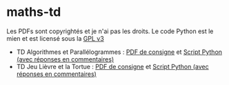 # maths-td
Les PDFs sont copyrightés et je n'ai pas les droits. Le code Python est le mien et est licensé sous la [GPL v3](LICENSE)
- TD Algorithmes et Parallélogrammes : [PDF de consigne](parallelogrammes/consigne.pdf) et [Script Python (avec réponses en commentaires)](parallelogrammes/parallelogrammes.py)
- TD Jeu Lièvre et la Tortue : [PDF de consigne](lievretortue/consigne.pdf) et [Script Python (avec réponses en commentaires)](lievretortue/lievretortue.py)